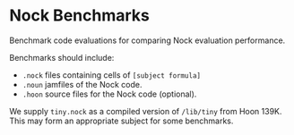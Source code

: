 # Nock Benchmarks

Benchmark code evaluations for comparing Nock evaluation performance.

Benchmarks should include:

- `.nock` files containing cells of `[subject formula]`
- `.noun` jamfiles of the Nock code.
- `.hoon` source files for the Nock code (optional).

We supply `tiny.nock` as a compiled version of `/lib/tiny` from Hoon 139K.  This may form an appropriate subject for some benchmarks.
